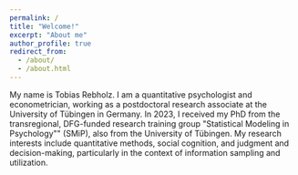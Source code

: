 ```yaml
---
permalink: /
title: "Welcome!"
excerpt: "About me"
author_profile: true
redirect_from: 
  - /about/
  - /about.html
---
```


My name is Tobias Rebholz. I am a quantitative psychologist and econometrician, working as a postdoctoral research associate at the University of Tübingen in Germany. In 2023, I received my PhD from the transregional, DFG-funded research training group "Statistical Modeling in Psychology"" (SMiP), also from the University of Tübingen. My research interests include quantitative methods, social cognition, and judgment and decision-making, particularly in the context of information sampling and utilization.